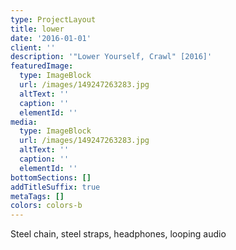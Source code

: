 ```yaml
---
type: ProjectLayout
title: lower
date: '2016-01-01'
client: ''
description: '"Lower Yourself, Crawl" [2016]'
featuredImage:
  type: ImageBlock
  url: /images/149247263283.jpg
  altText: ''
  caption: ''
  elementId: ''
media:
  type: ImageBlock
  url: /images/149247263283.jpg
  altText: ''
  caption: ''
  elementId: ''
bottomSections: []
addTitleSuffix: true
metaTags: []
colors: colors-b
---
```

Steel chain, steel straps, headphones, looping audio
